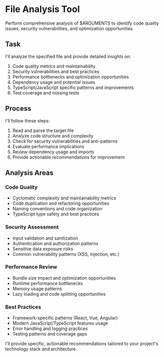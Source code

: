 # File Analysis Tool

Perform comprehensive analysis of $ARGUMENTS to identify code quality issues, security vulnerabilities, and optimization opportunities.

## Task

I'll analyze the specified file and provide detailed insights on:

1. Code quality metrics and maintainability
2. Security vulnerabilities and best practices
3. Performance bottlenecks and optimization opportunities
4. Dependency usage and potential issues
5. TypeScript/JavaScript specific patterns and improvements
6. Test coverage and missing tests

## Process

I'll follow these steps:

1. Read and parse the target file
2. Analyze code structure and complexity
3. Check for security vulnerabilities and anti-patterns
4. Evaluate performance implications
5. Review dependency usage and imports
6. Provide actionable recommendations for improvement

## Analysis Areas

### Code Quality

- Cyclomatic complexity and maintainability metrics
- Code duplication and refactoring opportunities
- Naming conventions and code organization
- TypeScript type safety and best practices

### Security Assessment

- Input validation and sanitization
- Authentication and authorization patterns
- Sensitive data exposure risks
- Common vulnerability patterns (XSS, injection, etc.)

### Performance Review

- Bundle size impact and optimization opportunities
- Runtime performance bottlenecks
- Memory usage patterns
- Lazy loading and code splitting opportunities

### Best Practices

- Framework-specific patterns (React, Vue, Angular)
- Modern JavaScript/TypeScript features usage
- Error handling and logging practices
- Testing patterns and coverage gaps

I'll provide specific, actionable recommendations tailored to your project's technology stack and architecture.
